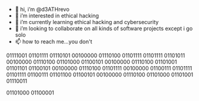 - 👋 hi, i’m @d3ATHrevo
- 👀 i’m interested in ethical hacking
- 🌱 i’m currently learning ethical hacking and cybersecurity
- 💞️ i’m looking to collaborate on all kinds of software projects except i go solo
- 📫 how to reach me...you don't

01111001 01101111 01110101 00100000 01110100 01101111 01101111 01101011 00100000
01110100 01101000 01100101 00100000 01110100 01101001 01101101 01100101 00100000
01110100 01101111 00100000 01100111 01101111 01101111 01100111 01101100 01100101 
00100000 01110100 01101000 01101001 01110011

01101000 01100001
